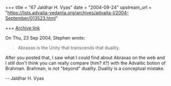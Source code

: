 +++
title = "67 Jaldhar H. Vyas"
date = "2004-09-24"
upstream_url = "https://lists.advaita-vedanta.org/archives/advaita-l/2004-September/013523.html"

+++
[Archive link](https://lists.advaita-vedanta.org/archives/advaita-l/2004-September/013523.html)

On Thu, 23 Sep 2004, Stephen wrote:

> Abraxas is the Unity that transcends that duality.
>

After you posted that, I saw what I could find about Abraxas on the web
and I still don't think you can really compare (him? it?) with the
Advaitic botion of Brahman.  Brahman, is not "beyond" duality.  Duality is
a conceptual mistake.

-- 
Jaldhar H. Vyas <jaldhar at braincells.com>

